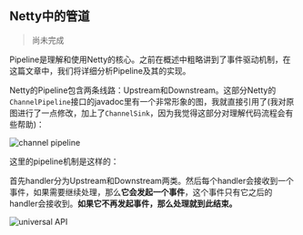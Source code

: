 Netty中的管道
--------
>尚未完成

Pipeline是理解和使用Netty的核心。之前在概述中粗略讲到了事件驱动机制，在这篇文章中，我们将详细分析Pipeline及其的实现。

Netty的Pipeline包含两条线路：Upstream和Downstream。这部分Netty的`ChannelPipeline`接口的javadoc里有一个非常形象的图，我就直接引用了(我对原图进行了一点修改，加上了`ChannelSink`，因为我觉得这部分对理解代码流程会有些帮助)：

![channel pipeline][1]

这里的pipeline机制是这样的：

首先handler分为Upstream和Downstream两类。然后每个handler会接收到一个事件，如果需要继续处理，那么**它会发起一个事件**，这个事件只有它之后的handler会接收到。**如果它不再发起事件，那么处理就到此结束。**




![universal API][2]



  [1]: http://static.oschina.net/uploads/space/2013/1109/075339_Kjw6_190591.png
  [2]: http://static.oschina.net/uploads/space/2013/1108/234357_DeN0_190591.png
  [3]: http://static.oschina.net/uploads/space/2013/1108/234411_gvSE_190591.png

